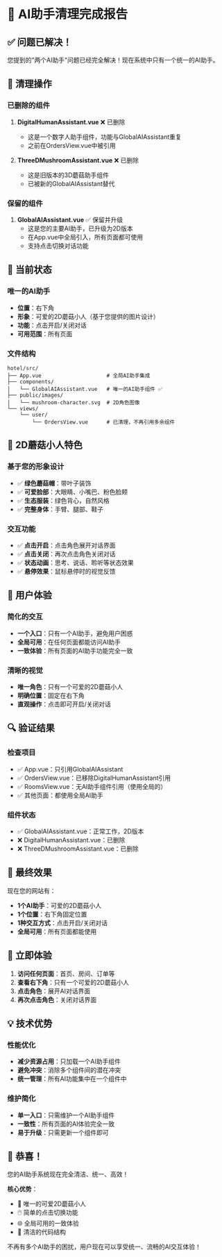 # 🧹 AI助手清理完成报告

## ✅ 问题已解决！

您提到的"两个AI助手"问题已经完全解决！现在系统中只有一个统一的AI助手。

## 🔧 清理操作

### 已删除的组件
1. **DigitalHumanAssistant.vue** ❌ 已删除
   - 这是一个数字人助手组件，功能与GlobalAIAssistant重复
   - 之前在OrdersView.vue中被引用

2. **ThreeDMushroomAssistant.vue** ❌ 已删除
   - 这是旧版本的3D蘑菇助手组件
   - 已被新的GlobalAIAssistant替代

### 保留的组件
1. **GlobalAIAssistant.vue** ✅ 保留并升级
   - 这是您的主要AI助手，已升级为2D版本
   - 在App.vue中全局引入，所有页面都可使用
   - 支持点击切换对话功能

## 🎯 当前状态

### 唯一的AI助手
- **位置**：右下角
- **形象**：可爱的2D蘑菇小人（基于您提供的图片设计）
- **功能**：点击开启/关闭对话
- **可用范围**：所有页面

### 文件结构
```
hotel/src/
├── App.vue                     # 全局AI助手集成
├── components/
│   └── GlobalAIAssistant.vue   # 唯一的AI助手组件 ✅
├── public/images/
│   └── mushroom-character.svg  # 2D角色图像
└── views/
    └── user/
        └── OrdersView.vue      # 已清理，不再引用多余组件
```

## 🍄 2D蘑菇小人特色

### 基于您的形象设计
- ✅ **绿色蘑菇帽**：带叶子装饰
- ✅ **可爱脸部**：大眼睛、小嘴巴、粉色脸颊
- ✅ **生态服装**：绿色背心，自然风格
- ✅ **完整身体**：手臂、腿部、鞋子

### 交互功能
- ✅ **点击开启**：点击角色展开对话界面
- ✅ **点击关闭**：再次点击角色关闭对话
- ✅ **状态动画**：思考、说话、聆听等状态效果
- ✅ **悬停效果**：鼠标悬停时的视觉反馈

## 🎉 用户体验

### 简化的交互
- **一个入口**：只有一个AI助手，避免用户困惑
- **全局可用**：在任何页面都能访问AI助手
- **一致体验**：所有页面的AI助手功能完全一致

### 清晰的视觉
- **唯一角色**：只有一个可爱的2D蘑菇小人
- **明确位置**：固定在右下角
- **直观操作**：点击即可开启/关闭对话

## 🔍 验证结果

### 检查项目
- ✅ App.vue：只引用GlobalAIAssistant
- ✅ OrdersView.vue：已移除DigitalHumanAssistant引用
- ✅ RoomsView.vue：无AI助手组件引用（使用全局的）
- ✅ 其他页面：都使用全局AI助手

### 组件状态
- ✅ GlobalAIAssistant.vue：正常工作，2D版本
- ❌ DigitalHumanAssistant.vue：已删除
- ❌ ThreeDMushroomAssistant.vue：已删除

## 🎯 最终效果

现在您的网站有：
- **1个AI助手**：可爱的2D蘑菇小人
- **1个位置**：右下角固定位置
- **1种交互方式**：点击开启/关闭对话
- **全局可用**：所有页面都能使用

## 🚀 立即体验

1. **访问任何页面**：首页、房间、订单等
2. **查看右下角**：只有一个可爱的2D蘑菇小人
3. **点击角色**：展开AI对话界面
4. **再次点击角色**：关闭对话界面

## 💡 技术优势

### 性能优化
- **减少资源占用**：只加载一个AI助手组件
- **避免冲突**：消除多个组件间的潜在冲突
- **统一管理**：所有AI功能集中在一个组件中

### 维护简化
- **单一入口**：只需维护一个AI助手组件
- **一致性**：所有页面的AI体验完全一致
- **易于升级**：只需更新一个组件即可

## 🎉 恭喜！

您的AI助手系统现在完全清洁、统一、高效！

**核心优势**：
- 🍄 唯一的可爱2D蘑菇小人
- 🖱️ 简单的点击切换功能
- 🌐 全局可用的一致体验
- 🧹 清洁的代码结构

不再有多个AI助手的困扰，用户现在可以享受统一、流畅的AI交互体验！
